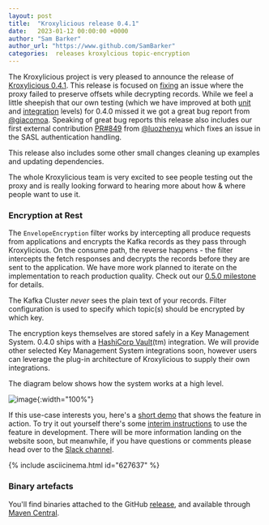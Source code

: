 ```yaml
---
layout: post
title:  "Kroxylicious release 0.4.1"
date:   2023-01-12 00:00:00 +0000
author: "Sam Barker"
author_url: "https://www.github.com/SamBarker"
categories:  releases kroxylcious topic-encryption
---
```


The Kroxylicious project is very pleased to announce the release of [Kroxylicious 0.4.1](https://github.com/kroxylicious/kroxylicious/releases/tag/v0.4.1). This release is focused on [fixing](https://github.com/kroxylicious/kroxylicious/issues/841) an issue where the proxy failed to preserve offsets while decrypting records. While we feel a little sheepish that our own testing (which we have improved at both [unit](https://github.com/kroxylicious/kroxylicious/pull/843) and [integration](https://github.com/kroxylicious/kroxylicious/pull/839/files#diff-f6ca390d21c7e5bcd3134c97c204d8394ada9217ae791da9da1c7255c8a97a75) levels) for 0.4.0 missed it we got a great bug report from [@giacomoa](https://github.com/giacomoa). Speaking of great bug reports this release also includes our first external contribution [PR#849](https://github.com/kroxylicious/kroxylicious/pull/849) from [@luozhenyu](https://github.com/luozhenyu) which fixes an issue in the SASL authentication handling.

This release also includes some other small changes cleaning up examples and updating dependencies. 

The whole Kroxylicious team is very excited to see people testing out the proxy and is really looking forward to hearing more about how & where people want to use it.

### Encryption at Rest

The `EnvelopeEncryption` filter works by intercepting all produce requests from applications and encrypts the Kafka records as they pass through Kroxylicious. On the consume path, the reverse happens - the filter intercepts the fetch responses and decrypts the records before they are sent to the application.
We have more work planned to iterate on the implementation to reach production quality. Check out our [0.5.0 milestone](https://github.com/kroxylicious/kroxylicious/milestones/0.5.0) for details.

The Kafka Cluster *never* sees the plain text of your records. Filter configuration is used to specify which topic(s) should be encrypted by which key.

The encryption keys themselves are stored safely in a Key Management System.  0.4.0 ships with a [HashiCorp Vault](https://www.hashicorp.com/products/vault)(tm) integration.  We will provide other selected Key Management System integrations soon, however users can leverage the plug-in architecture of Kroxylicious to supply their own integrations.

The diagram below shows how the system works at a high level.

![image](https://github.com/kroxylicious/kroxylicious.github.io/assets/18440250/09aeb1f4-f420-4d89-b9f7-394473dddc05){:width="100%"}

If this use-case interests you, here's a [short demo](https://asciinema.org/a/627637) that shows the feature in action. To try it out yourself there's some [interim instructions](https://github.com/kroxylicious/kroxylicious/blob/1e58fc703e45c7fdb0990adb583cf4aa857047cd/kubernetes-examples/envelope-encryption/README.md) to use the feature in development.  There will be more information landing on the website soon, but meanwhile, if you have questions or comments please head over to the [Slack channel](https://kroxylicious.slack.com/).

{% include asciicinema.html id="627637" %}

### Binary artefacts

You'll find binaries attached to the GitHub [release](https://github.com/kroxylicious/kroxylicious/releases/tag/v0.4.1), and available through [Maven Central](https://repo1.maven.org/maven2/io/kroxylicious/kroxylicious-app/0.4.1/).
